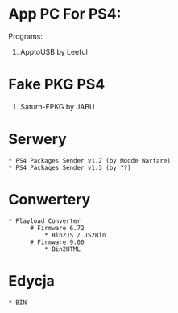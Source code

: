# App PC For PS4:
Programs:
1) ApptoUSB by Leeful


# Fake PKG PS4
1) Saturn-FPKG by JABU


# Serwery
    * PS4 Packages Sender v1.2 (by Modde Warfare)
    * PS4 Packages Sender v1.3 (by ??)


# Conwertery
    * Playload Converter 
          # Firmware 6.72 
              * Bin2JS / JS2Bin
          # Firmware 9.00 
              * Bin2HTML

# Edycja
    * BIN

